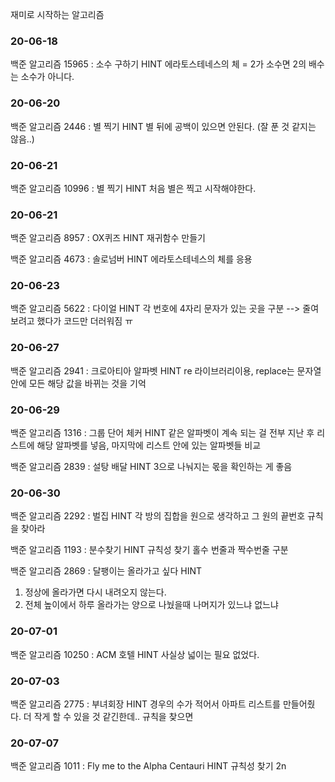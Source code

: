재미로 시작하는 알고리즘

### 20-06-18
백준 알고리즘 15965 : 소수 구하기 
HINT 에라토스테네스의 체 = 2가 소수면 2의 배수는 소수가 아니다.

### 20-06-20
백준 알고리즘 2446 : 별 찍기
HINT 별 뒤에 공백이 있으면 안된다. (잘 푼 것 같지는 않음..)

### 20-06-21
백준 알고리즘 10996 : 별 찍기
HINT 처음 별은 찍고 시작해야한다.

### 20-06-21
백준 알고리즘 8957 : OX퀴즈
HINT 재귀함수 만들기

백준 알고리즘 4673 : 솔로넘버
HINT 에라토스테네스의 체를 응용

### 20-06-23
백준 알고리즘 5622 : 다이얼
HINT 각 번호에 4자리 문자가 있는 곳을 구분
--> 줄여보려고 했다가 코드만 더러워짐 ㅠ

### 20-06-27
백준 알고리즘 2941 : 크로아티아 알파벳
HINT re 라이브러리이용, replace는 문자열 안에 모든 해당 값을 바뀌는 것을 기억

### 20-06-29
백준 알고리즘 1316 : 그룹 단어 체커
HINT 같은 알파벳이 계속 되는 걸 전부 지난 후 리스트에 해당 알파벳를 넣음, 마지막에 리스트 안에 있는 알파벳들 비교

백준 알고리즘 2839 : 설탕 배달
HINT 3으로 나눠지는 몫을 확인하는 게 좋음

### 20-06-30
백준 알고리즘 2292 : 벌집
HINT 각 방의 집합을 원으로 생각하고 그 원의 끝번호 규칙을 찾아라

백준 알고리즘 1193 : 분수찾기
HINT 규칙성 찾기 홀수 번줄과 짝수번줄 구분

백준 알고리즘 2869 : 달팽이는 올라가고 싶다
HINT
1. 정상에 올라가면 다시 내려오지 않는다.
2. 전체 높이에서 하루 올라가는 양으로 나눴을때 나머지가 있느냐 없느냐

### 20-07-01
백준 알고리즘 10250 : ACM 호텔
HINT 사실상 넓이는 필요 없었다.

### 20-07-03
백준 알고리즘 2775 : 부녀회장
HINT 경우의 수가 적어서 아파트 리스트를 만들어줬다. 더 작게 할 수 있을 것 같긴한데.. 규칙을 찾으면

### 20-07-07
백준 알고리즘 1011 : Fly me to the Alpha Centauri
HINT 규칙성 찾기 2n